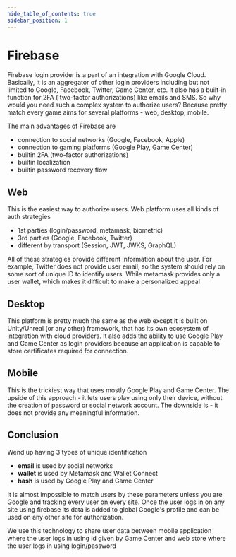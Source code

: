 ```yaml
---
hide_table_of_contents: true
sidebar_position: 1
---
```


# Firebase

Firebase login provider is a part of an integration with Google Cloud. Basically, it is an aggregator of other login providers
including but not limited to Google, Facebook, Twitter, Game Center, etc. It also has a built-in function for 2FA (
two-factor authorizations) like emails and SMS. So why would you need such a complex system to authorize users? Because
pretty match every game aims for several platforms - web, desktop, mobile.

The main advantages of Firebase are
- connection to social networks (Google, Facebook, Apple)
- connection to gaming platforms (Google Play, Game Center)
- builtin 2FA (two-factor authorizations)
- builtin localization
- builtin password recovery flow

## Web

This is the easiest way to authorize users. Web platform uses all kinds of auth strategies

- 1st parties (login/password, metamask, biometric)
- 3rd parties (Google, Facebook, Twitter)
- different by transport (Session, JWT, JWKS, GraphQL)

All of these strategies provide different information about the user. For example, Twitter does not provide user email, so
the system should rely on some sort of unique ID to identify users. While metamask provides only a user wallet, which makes it
difficult to make a personalized appeal

## Desktop

This platform is pretty much the same as the web except it is built on Unity/Unreal (or any other) framework, that has its own
ecosystem of integration with cloud providers. It also adds the ability to use Google Play and Game Center as login providers
because an application is capable to store certificates required for connection.

## Mobile

This is the trickiest way that uses mostly Google Play and Game Center. The upside of this approach - it lets users play
using only their device, without the creation of password or social network account. The downside is - it does not provide
any meaningful information.

## Conclusion

Wend up having 3 types of unique identification

- **email** is used by social networks
- **wallet** is used by Metamask and Wallet Connect
- **hash** is used by Google Play and Game Center

It is almost impossible to match users by these parameters unless you are Google and tracking every user on every site.
Once the user logs in on any site using firebase its data is added to global Google's profile and can be used on any other
site for authorization.

We use this technology to share user data between mobile application where the user logs in using id given by Game Center
and web store where the user logs in using login/password
